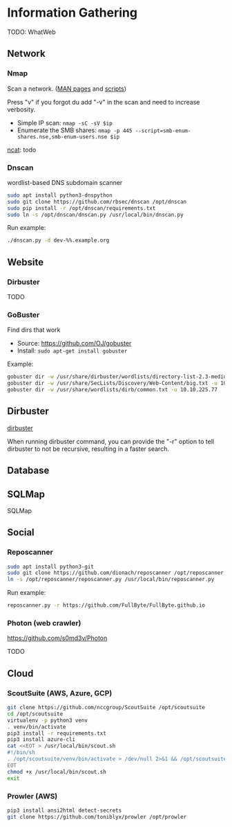 # Information Gathering

TODO: WhatWeb

## Network

### Nmap

Scan a network. ([MAN pages](https://nmap.org/book/man.html) and [scripts](https://nmap.org/nsedoc))

Press "v" if you forgot du add "-v" in the scan and need to increase verbosity.

- Simple IP scan: ```nmap -sC -sV $ip```
- Enumerate the SMB shares: ```nmap -p 445 --script=smb-enum-shares.nse,smb-enum-users.nse $ip```

[ncat](https://nmap.org/ncat/): todo

### Dnscan

wordlist-based DNS subdomain scanner

``` sh
sudo apt install python3-dnspython 
sudo git clone https://github.com/rbsec/dnscan /opt/dnscan
sudo pip install -r /opt/dnscan/requirements.txt
sudo ln -s /opt/dnscan/dnscan.py /usr/local/bin/dnscan.py
```

Run example:

``` sh
./dnscan.py -d dev-%%.example.org
```

## Website

### Dirbuster

TODO

### GoBuster

Find dirs that work

- Source: <https://github.com/OJ/gobuster>
- Install: ```sudo apt-get install gobuster```

Example:

``` sh
gobuster dir -w /usr/share/dirbuster/wordlists/directory-list-2.3-medium.txt -u 10.10.112.131
gobuster dir -w /usr/share/SecLists/Discovery/Web-Content/big.txt -u 10.10.225.77
gobuster dir -w /usr/share/wordlists/dirb/common.txt -u 10.10.225.77
```

## Dirbuster

[dirbuster](https://gitlab.com/kalilinux/packages/dirbuster)

When running dirbuster command, you can provide the "-r" option to tell dirbuster to not be recursive, resulting in a faster search.

## Database

## SQLMap

SQLMap

## Social

### Reposcanner

``` sh
sudo apt install python3-git
sudo git clone https://github.com/dionach/reposcanner /opt/reposcanner
ln -s /opt/reposcanner/reposcanner.py /usr/local/bin/reposcanner.py
```

Run example:

``` sh
reposcanner.py -r https://github.com/FullByte/FullByte.github.io
```

### Photon (web crawler)

<https://github.com/s0md3v/Photon>

TODO

## Cloud

### ScoutSuite (AWS, Azure, GCP)

``` sh
git clone https://github.com/nccgroup/ScoutSuite /opt/scoutsuite
cd /opt/scoutsuite
virtualenv -p python3 venv
. venv/bin/activate
pip3 install -r requirements.txt
pip3 install azure-cli
cat <<EOT > /usr/local/bin/scout.sh
#!/bin/sh
. /opt/scoutsuite/venv/bin/activate > /dev/null 2>&1 && /opt/scoutsuite/scout.py $@
EOT
chmod +x /usr/local/bin/scout.sh
exit
```

### Prowler (AWS)

``` sh
pip3 install ansi2html detect-secrets
git clone https://github.com/toniblyx/prowler /opt/prowler
```
